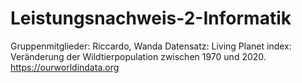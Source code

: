 # Leistungsnachweis-2-Informatik
Gruppenmitglieder: Riccardo, Wanda
Datensatz: Living Planet index: Veränderung der Wildtierpopulation zwischen 1970 und 2020.
https://ourworldindata.org